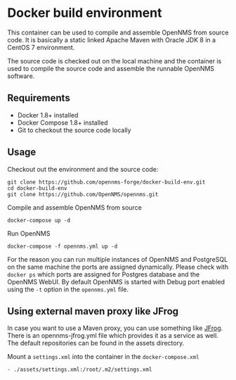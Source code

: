 # Docker build environment

This container can be used to compile and assemble OpenNMS from source code.
It is basically a static linked Apache Maven with Oracle JDK 8 in a CentOS 7 environment.

The source code is checked out on the local machine and the container is used to compile the source code and assemble the runnable OpenNMS software.

## Requirements

* Docker 1.8+ installed
* Docker Compose 1.8+ installed
* Git to checkout the source code locally

## Usage

Checkout out the environment and the source code:
```
git clone https://github.com/opennms-forge/docker-build-env.git
cd docker-build-env
git clone https://github.com/OpenNMS/opennms.git
```

Compile and assemble OpenNMS from source
```
docker-compose up -d
```

Run OpenNMS
```
docker-compose -f opennms.yml up -d
```

For the reason you can run multiple instances of OpenNMS and PostgreSQL on the same machine the ports are assigned dynamically.
Please check with `docker ps` which ports are assigned for Postgres database and the OpenNMS WebUI.
By default OpenNMS is started with Debug port enabled using the `-t` option in the `opennms.yml` file.

## Using external maven proxy like JFrog

In case you want to use a Maven proxy, you can use something like [JFrog](https://www.jfrog.com).
There is an opennms-jfrog.yml file which provides it as a service as well.
The default repositories can be found in the assets directory.

Mount a `settings.xml` into the container in the `docker-compose.xml`
```
- ./assets/settings.xml:/root/.m2/settings.xml
```
